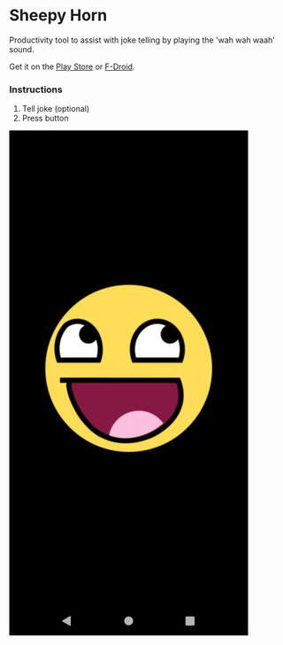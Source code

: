 

# Sheepy Horn

Productivity tool to assist with joke telling by playing the 'wah wah waah' sound.

Get it on the [Play Store](https://play.google.com/store/apps/details?id=com.mendhak.sheepyhorn) or [F-Droid](https://f-droid.org/packages/com.mendhak.sheepyhorn/).



### Instructions

1.  Tell joke (optional)
2.  Press button


![screenshot](screenshot.png)


